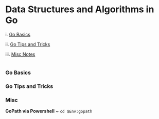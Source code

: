 # Data Structures and Algorithms in Go

i. [Go Basics](#go-basics)

ii. [Go Tips and Tricks](#go-tips-and-tricks)

iii. [Misc Notes](#misc)

#

### Go Basics


### Go Tips and Tricks


### Misc

**GoPath via Powershell**  ~  `cd $Env:gopath`